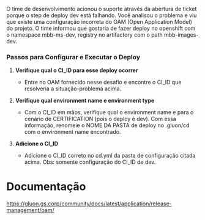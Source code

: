 O time de desenvolvimento acionou o suporte através da abertura de ticket porque o step de deploy dev está falhando. Você analisou o problema e viu que existe uma configuração incorreta do OAM (Open Application Model) do projeto. O time informou que gostaria de fazer deploy no openshift com o namespace mbb-ms-dev, registry no artifactory com o path mbb-images-dev.

### Passos para Configurar e Executar o Deploy

1. **Verifique qual o CI_ID para esse deploy ocorrer**
   - Entre no OAM fornecido nesse desafio e encontre o CI_ID que resolveria a situação-problema acima. 

2. **Verifique qual environment name e environment type**
   - Com o CI_ID em mãos, verifique qual o environment name e para o cenário de CERTIFICATION (pois o deploy é dev). Com essa informação, renomeie o NOME DA PASTA de deploy no .gluon/cd com o environment name encontrado.

3. **Adicione o CI_ID**
   - Adicione o CI_ID correto no cd.yml da pasta de configuração citada acima. 
   Obs: somente configuração do CI_ID de dev.

# Documentação
https://gluon.gs.corp/community/docs/latest/application/release-management/oam/